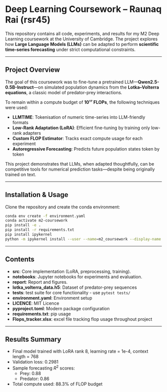 # Deep Learning Coursework – Raunaq Rai (rsr45)

This repository contains all code, experiments, and results for my M2 Deep Learning coursework at the University of Cambridge. The project explores how **Large Language Models (LLMs)** can be adapted to perform **scientific time-series forecasting** under strict computational constraints.

---

## Project Overview

The goal of this coursework was to fine-tune a pretrained LLM—**Qwen2.5-0.5B-Instruct**—on simulated population dynamics from the **Lotka–Volterra equations**, a classic model of predator-prey interactions.

To remain within a compute budget of **10¹⁷ FLOPs**, the following techniques were used:

- **LLMTIME**: Tokenisation of numeric time-series into LLM-friendly formats
- **Low-Rank Adaptation (LoRA)**: Efficient fine-tuning by training only low-rank adapters
- **Custom FLOP Estimator**: Tracks exact compute usage for each experiment
- **Autoregressive Forecasting**: Predicts future population states token by token

This project demonstrates that LLMs, when adapted thoughtfully, can be competitive tools for numerical prediction tasks—despite being originally trained on text.

---

## Installation & Usage

Clone the repository and create the conda environment:

```bash
conda env create -f environment.yaml
conda activate m2-coursework
pip install -e .
pip install -r requirements.txt
pip install ipykernel
python -m ipykernel install --user --name=m2_coursework --display-name "M2 Coursework"
```

---

## Contents
- **src**: Core implementation (LoRA, preprocessing, training).
- **notebooks**: Jupyter notebooks for experiments and evaluation.
- **report**: Report and figures.
- **lotka_volterra_data.h5**: Dataset of predator-prey sequences
- **tests**: test suite for core functionality - use ```pytest tests/```
- **environment.yaml**: Environment setup
- **LICENCE**: MIT Licence
- **pyproject.toml**: Modern package configuration
- **requirements.txt**: pip usage
- **Flops_tracker.xlsx**: excel file tracking flop usage throughout project

---

## Results Summary

- Final model trained with LoRA rank 8, learning rate = 1e-4, context length = 768
- Validation loss: 0.2981
- Sample forecasting $R^2$ scores: 
    - Prey: 0.88
    - Predator: 0.86
- Total compute used: 88.3% of FLOP budget


